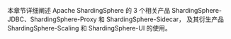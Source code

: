 
本章节详细阐述 Apache ShardingSphere 的 3 个相关产品 ShardingSphere-JDBC、ShardingSphere-Proxy 和 ShardingSphere-Sidecar，
及其衍生产品 ShardingSphere-Scaling 和 ShardingSphere-UI 的使用。
